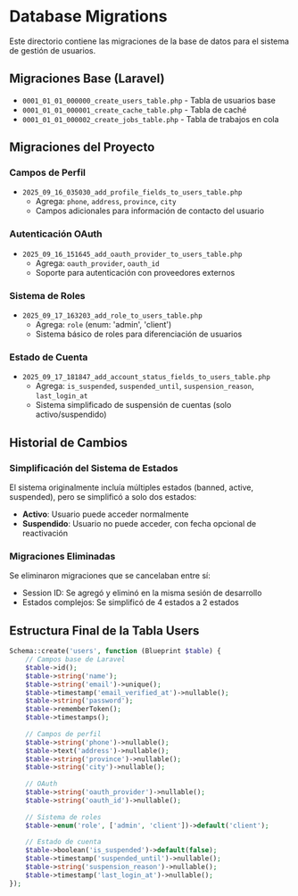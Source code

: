 # Database Migrations

Este directorio contiene las migraciones de la base de datos para el sistema de gestión de usuarios.

## Migraciones Base (Laravel)
- `0001_01_01_000000_create_users_table.php` - Tabla de usuarios base
- `0001_01_01_000001_create_cache_table.php` - Tabla de caché
- `0001_01_01_000002_create_jobs_table.php` - Tabla de trabajos en cola

## Migraciones del Proyecto

### Campos de Perfil
- `2025_09_16_035030_add_profile_fields_to_users_table.php`
  - Agrega: `phone`, `address`, `province`, `city`
  - Campos adicionales para información de contacto del usuario

### Autenticación OAuth
- `2025_09_16_151645_add_oauth_provider_to_users_table.php`
  - Agrega: `oauth_provider`, `oauth_id`
  - Soporte para autenticación con proveedores externos

### Sistema de Roles
- `2025_09_17_163203_add_role_to_users_table.php`
  - Agrega: `role` (enum: 'admin', 'client')
  - Sistema básico de roles para diferenciación de usuarios

### Estado de Cuenta
- `2025_09_17_181847_add_account_status_fields_to_users_table.php`
  - Agrega: `is_suspended`, `suspended_until`, `suspension_reason`, `last_login_at`
  - Sistema simplificado de suspensión de cuentas (solo activo/suspendido)

## Historial de Cambios

### Simplificación del Sistema de Estados
El sistema originalmente incluía múltiples estados (banned, active, suspended), pero se simplificó a solo dos estados:
- **Activo**: Usuario puede acceder normalmente
- **Suspendido**: Usuario no puede acceder, con fecha opcional de reactivación

### Migraciones Eliminadas
Se eliminaron migraciones que se cancelaban entre sí:
- Session ID: Se agregó y eliminó en la misma sesión de desarrollo
- Estados complejos: Se simplificó de 4 estados a 2 estados

## Estructura Final de la Tabla Users

```php
Schema::create('users', function (Blueprint $table) {
    // Campos base de Laravel
    $table->id();
    $table->string('name');
    $table->string('email')->unique();
    $table->timestamp('email_verified_at')->nullable();
    $table->string('password');
    $table->rememberToken();
    $table->timestamps();
    
    // Campos de perfil
    $table->string('phone')->nullable();
    $table->text('address')->nullable();
    $table->string('province')->nullable();
    $table->string('city')->nullable();
    
    // OAuth
    $table->string('oauth_provider')->nullable();
    $table->string('oauth_id')->nullable();
    
    // Sistema de roles
    $table->enum('role', ['admin', 'client'])->default('client');
    
    // Estado de cuenta
    $table->boolean('is_suspended')->default(false);
    $table->timestamp('suspended_until')->nullable();
    $table->string('suspension_reason')->nullable();
    $table->timestamp('last_login_at')->nullable();
});
```
